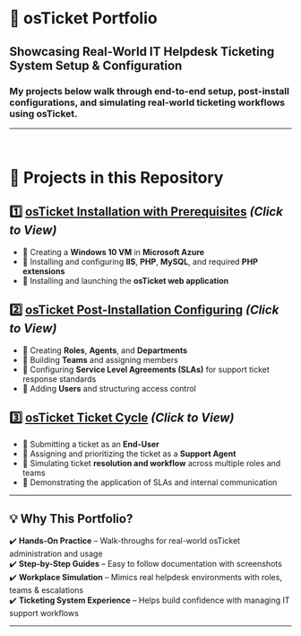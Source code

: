 # 📨 osTicket Portfolio

## Showcasing Real-World IT Helpdesk Ticketing System Setup & Configuration

### My projects below walk through end-to-end setup, post-install configurations, and simulating real-world ticketing workflows using **osTicket**.

---

<br>

# 📌 **Projects in this Repository**

## 1️⃣ [**osTicket Installation with Prerequisites**](https://github.com/cn205000/IT-Portfolio/tree/main/OSTicket/Installation) *(Click to View)*  
- 🔹 Creating a **Windows 10 VM** in **Microsoft Azure**  
- 🔹 Installing and configuring **IIS**, **PHP**, **MySQL**, and required **PHP extensions**  
- 🔹 Installing and launching the **osTicket web application**

## 2️⃣ [**osTicket Post-Installation Configuring**](https://github.com/cn205000/IT-Portfolio/tree/main/OSTicket/Post-Installation) *(Click to View)*  
- 🔹 Creating **Roles**, **Agents**, and **Departments**  
- 🔹 Building **Teams** and assigning members  
- 🔹 Configuring **Service Level Agreements (SLAs)** for support ticket response standards  
- 🔹 Adding **Users** and structuring access control

## 3️⃣ [**osTicket Ticket Cycle**](https://github.com/cn205000/IT-Portfolio/blob/main/OSTicket/Using-OSTicket/readme.md) *(Click to View)*  
- 🔹 Submitting a ticket as an **End-User**  
- 🔹 Assigning and prioritizing the ticket as a **Support Agent**  
- 🔹 Simulating ticket **resolution and workflow** across multiple roles and teams  
- 🔹 Demonstrating the application of SLAs and internal communication

---

## 💡 **Why This Portfolio?**

✔️ **Hands-On Practice** – Walk-throughs for real-world osTicket administration and usage  
✔️ **Step-by-Step Guides** – Easy to follow documentation with screenshots  
✔️ **Workplace Simulation** – Mimics real helpdesk environments with roles, teams & escalations  
✔️ **Ticketing System Experience** – Helps build confidence with managing IT support workflows

---
